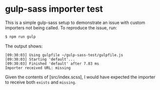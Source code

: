 # gulp-sass importer test

This is a simple gulp-sass setup to demonstrate an issue with custom importers not being called. To reproduce the issue,
run:

```bash
$ npm run gulp
```

The output shows:

```
[09:30:03] Using gulpfile ~/gulp-sass-test/gulpfile.js
[09:30:03] Starting 'default'...
[09:30:03] Finished 'default' after 7.83 ms
Importer received URL: missing
```

Given the contents of [src/index.scss], I would have expected the importer to receive both `exists` and `missing`.
